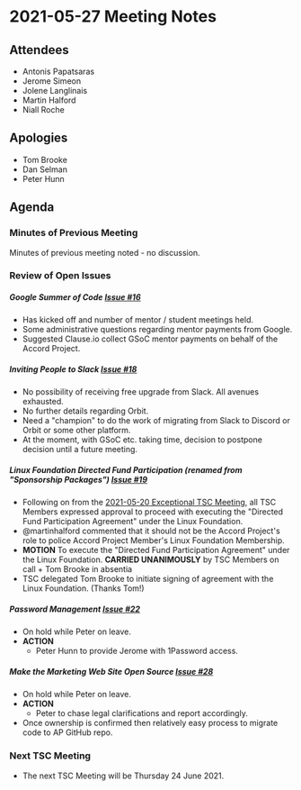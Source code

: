 # 2021-05-27 Meeting Notes

## Attendees
- Antonis Papatsaras
- Jerome Simeon
- Jolene Langlinais
- Martin Halford
- Niall Roche

## Apologies
- Tom Brooke
- Dan Selman
- Peter Hunn

## Agenda

### Minutes of Previous Meeting

Minutes of previous meeting noted - no discussion.

### Review of Open Issues

##### Google Summer of Code [Issue #16](https://github.com/accordproject/technical-steering-committee/issues/16)
- Has kicked off and number of mentor / student meetings held.
- Some administrative questions regarding mentor payments from Google. 
- Suggested Clause.io collect GSoC mentor payments on behalf of the Accord Project.

##### Inviting People to Slack [Issue #18](https://github.com/accordproject/technical-steering-committee/issues/18)
- No possibility of receiving free upgrade from Slack. All avenues exhausted.
- No further details regarding Orbit.
- Need a "champion" to do the work of migrating from Slack to Discord or Orbit or some other platform.
- At the moment, with GSoC etc. taking time, decision to postpone decision until a future meeting.


##### Linux Foundation Directed Fund Participation (renamed from "Sponsorship Packages") [Issue #19](https://github.com/accordproject/technical-steering-committee/issues/19)
- Following on from the [2021-05-20 Exceptional TSC Meeting](https://github.com/accordproject/technical-steering-committee/blob/master/Meeting%20Notes/2021-04-29.md), all TSC Members expressed approval to proceed with executing the "Directed Fund Participation Agreement" under the Linux Foundation.
- @martinhalford commented that it should not be the Accord Project's role to police Accord Project Member's Linux Foundation Membership.
- **MOTION**
To execute the "Directed Fund Participation Agreement" under the Linux Foundation.
**CARRIED UNANIMOUSLY** by TSC Members on call + Tom Brooke in absentia
- TSC delegated Tom Brooke to initiate signing of agreement with the Linux Foundation. (Thanks Tom!)


##### Password Management [Issue #22](https://github.com/accordproject/technical-steering-committee/issues/22)
- On hold while Peter on leave.
- **ACTION** 
	- Peter Hunn to provide Jerome with 1Password access.

##### Make the Marketing Web Site Open Source [Issue #28](https://github.com/accordproject/technical-steering-committee/issues/28)
- On hold while Peter on leave.
- **ACTION** 
	- Peter to chase legal clarifications and report accordingly.
- Once ownership is confirmed then relatively easy process to migrate code to AP GitHub repo.

### Next TSC Meeting
 
- The next TSC Meeting will be Thursday 24 June 2021.
